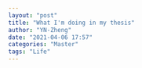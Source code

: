 ```yaml
---
layout: "post"
title: "What I'm doing in my thesis"
author: "YN-Zheng"
date: "2021-04-06 17:57"
categories: "Master"
tags: "Life"
---
```

